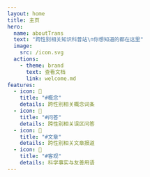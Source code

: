 ```yaml
---
layout: home
title: 主页
hero:
  name: aboutTrans
  text: "跨性别相关知识科普站\n你想知道的都在这里"
  image:
    src: /icon.svg
  actions:
    - theme: brand
      text: 查看文档
      link: welcome.md
features:
  - icon: 📖
    title: "#概念"
    details: 跨性别相关概念词条
  - icon: 💬
    title: "#问答"
    details: 跨性别相关误区问答
  - icon: 📑
    title: "#文章"
    details: 跨性别相关文章报道
  - icon: 🔬
    title: "#客观"
    details: 科学事实与友善用语
---
```

